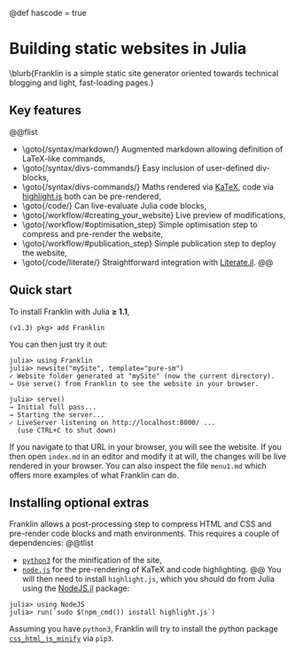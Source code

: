 @def hascode = true

<!--
reviewed: 23/11/19
-->

# Building static websites in Julia

\blurb{Franklin is a simple static site generator oriented towards technical blogging and light, fast-loading pages.}

## Key features

@@flist
* \goto{/syntax/markdown/} Augmented markdown allowing definition of LaTeX-like commands,
* \goto{/syntax/divs-commands/} Easy inclusion of user-defined div-blocks,
* \goto{/syntax/divs-commands/} Maths rendered via [KaTeX](https://katex.org/), code via [highlight.js](https://highlightjs.org) both can be pre-rendered,
* \goto{/code/} Can live-evaluate Julia code blocks,
* \goto{/workflow/#creating_your_website} Live preview of modifications,
* \goto{/workflow/#optimisation_step} Simple optimisation step to compress and pre-render the website,
* \goto{/workflow/#publication_step} Simple publication step to deploy the website,
* \goto{/code/literate/} Straightforward integration with [Literate.jl](https://github.com/fredrikekre/Literate.jl).
@@

## Quick start

To install Franklin with Julia **≥ 1.1**,

```julia-repl
(v1.3) pkg> add Franklin
```

You can then just try it out:

```julia-repl
julia> using Franklin
julia> newsite("mySite", template="pure-sm")
✓ Website folder generated at "mySite" (now the current directory).
→ Use serve() from Franklin to see the website in your browser.

julia> serve()
→ Initial full pass...
→ Starting the server...
✓ LiveServer listening on http://localhost:8000/ ...
  (use CTRL+C to shut down)
```

If you navigate to that URL in your browser, you will see the website. If you then open `index.md` in an  editor and modify it at will, the changes will be live rendered in your browser.
You can also inspect the file `menu1.md` which offers more examples of what Franklin can do.

## Installing optional extras

Franklin allows a post-processing step to compress HTML and CSS and pre-render code blocks and math environments.
This requires a couple of dependencies:
@@tlist
* [`python3`](https://www.python.org/downloads/) for the minification of the site,
* [`node.js`](https://nodejs.org/en/) for the pre-rendering of KaTeX and code highlighting.
@@
You will then need to install `highlight.js`, which you should do from Julia using the [NodeJS.jl](https://github.com/davidanthoff/NodeJS.jl) package:

```julia-repl
julia> using NodeJS
julia> run(`sudo $(npm_cmd()) install highlight.js`)
```

Assuming you have `python3`, Franklin will try to install the python package [`css_html_js_minify`](https://github.com/juancarlospaco/css-html-js-minify) via `pip3`.
